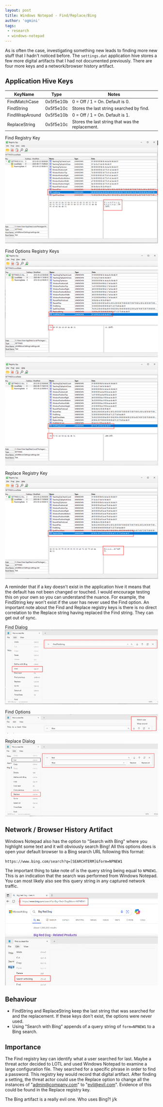 ```yaml
---
layout: post
title: Windows Notepad - Find/Replace/Bing
author: 'ogmini'
tags:
 - research
 - windows-notepad 
---
```


As is often the case, investigating something new leads to finding more new stuff that I hadn't noticed before. The `settings.dat` application hive stores a few more digital artifacts that I had not documented previously.  There are four more keys and a network/browser history artifact.

## Application Hive Keys

| KeyName | Type | Notes |
| --- | --- | --- |
| FindMatchCase | 0x5f5e10b | 0 = Off / 1 = On. Default is 0. |
| FindString | 0x5f5e10c | Stores the last string searched by find. |
| FindWrapAround | 0x5f5e10b | 0 = Off / 1 = On. Default is 1. |
| ReplaceString | 0x5f5e10c | Stores the last string that was the replacement. |

Find Registry Key  
![Find Registry](/images/windowsnotepad/find_registry.png)

Find Options Registry Keys   
![Match Case Registry](/images/windowsnotepad/findmatchcase_registry.png)

![Word Wrap Registry](/images/windowsnotepad/findwrap_registry.png)

Replace Registry Key   
![Replace Registry](/images/windowsnotepad/replace_registry.png)

A reminder that if a key doesn't exist in the application hive it means that the default has not been changed or touched. I would encourage testing this on your own so you can understand the nuance. For example, the FindString key won't exist if the user has never used the Find option. An important note about the Find and Replace registry keys is there is no direct correlation to the Replace string having replaced the Find string. They can get out of sync. 

Find Dialog   
![Find](/images/windowsnotepad/find.png)

Find Options   
![Options](/images/windowsnotepad/findmatchwrap.png)

Replace Dialog   
![Replace](/images/windowsnotepad/replace.png)

## Network / Browser History Artifact

Windows Notepad also has the option to "Search with Bing" where you highlight some text and it will obviously search Bing! All this options does is open your default browser to a Bing search URL following this format:

`https://www.bing.com/search?q=[SEARCHTERM]&form=NPNEW1`

The important thing to take note of is the query string being equal to `NPNEW1`. This is an indication that the search was performed from Windows Notepad. You can most likely also see this query string in any captured network traffic.  

![Bing](/images/windowsnotepad/bing.png)

## Behaviour

- FindString and ReplaceString keep the last string that was searched for and the replacement. If these keys don't exist, the options were never used. 
- Using "Search with Bing" appends of a query string of `form=NPNEW1` to a Bing search. 

## Importance

The Find registry key can identify what a user searched for last. Maybe a threat actor decided to LOTL and used Windows Notepad to examine a large configuration file. They searched for a specific phrase in order to find a password. This registry key would record that digital artifact. After finding a setting, the threat actor could use the Replace option to change all the instances of "admin@company.com" to "evil@evil.com". Evidence of this could be found in the Replace registry key. 

The Bing artifact is a really evil one. Who uses Bing?! j/k